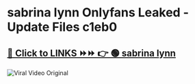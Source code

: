 
 # sabrina lynn Onlyfans Leaked - Update Files c1eb0

## <h2><a href="https://clipsfans.com/sabrina_lynn&ref=git">🔗 Click to LINKS ⏩⏩ 👉 🟢 sabrina lynn </a></h2>

<a href="https://clipsfans.com/sabrina_lynn&ref=git" rel="nofollow" data-target="animated-image.originalLink"><img src="https://i.ibb.co.com/xMMVF88/686577567.gif" alt="Viral Video Original" style="max-width: 100%; display: inline-block;" data-target="animated-image.originalImage"></a>

